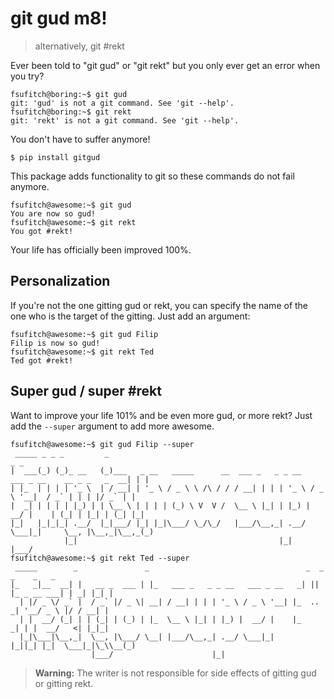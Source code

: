 git gud m8!
===========

> alternatively, git #rekt

Ever been told to "git gud" or "git rekt" but you only ever get an
error when you try?

    fsufitch@boring:~$ git gud
    git: 'gud' is not a git command. See 'git --help'.
    fsufitch@boring:~$ git rekt
    git: 'rekt' is not a git command. See 'git --help'.

You don't have to suffer anymore!

    $ pip install gitgud

This package adds functionality to git so these commands do not fail
anymore.

    fsufitch@awesome:~$ git gud
    You are now so gud!
    fsufitch@awesome:~$ git rekt
    You got #rekt!

Your life has officially been improved 100%.

Personalization
---------------

If you're not the one gitting gud or rekt, you can specify the name of
the one who is the target of the gitting. Just add an argument:

    fsufitch@awesome:~$ git gud Filip
    Filip is now so gud!
    fsufitch@awesome:~$ git rekt Ted
    Ted got #rekt!

Super gud / super #rekt
-----------------------

Want to improve your life 101% and be even more gud, or more rekt?
Just add the `--super` argument to add more awesome.

    fsufitch@awesome:~$ git gud Filip --super
     _____ _ _ _         _                                                                         _ _ 
    |  ___(_) (_)_ __   (_)___   _ __   _____      __  ___ _   _ _ __   ___ _ __    __ _ _   _  __| | |
    | |_  | | | | '_ \  | / __| | '_ \ / _ \ \ /\ / / / __| | | | '_ \ / _ \ '__|  / _` | | | |/ _` | |
    |  _| | | | | |_) | | \__ \ | | | | (_) \ V  V /  \__ \ |_| | |_) |  __/ |    | (_| | |_| | (_| |_|
    |_|   |_|_|_| .__/  |_|___/ |_| |_|\___/ \_/\_/   |___/\__,_| .__/ \___|_|     \__, |\__,_|\__,_(_)
                |_|                                             |_|                |___/               
    fsufitch@awesome:~$ git rekt Ted --super
     _____        _               _                                   _  _            _    _   _ 
    |_   _|__  __| |   __ _  ___ | |_   ___ _   _ _ __   ___ _ __   _| || |_ _ __ ___| | _| |_| |
      | |/ _ \/ _` |  / _` |/ _ \| __| / __| | | | '_ \ / _ \ '__| |_  ..  _| '__/ _ \ |/ / __| |
      | |  __/ (_| | | (_| | (_) | |_  \__ \ |_| | |_) |  __/ |    |_      _| | |  __/   <| |_|_|
      |_|\___|\__,_|  \__, |\___/ \__| |___/\__,_| .__/ \___|_|      |_||_| |_|  \___|_|\_\\__(_)
                      |___/                      |_|                                             

> **Warning:** The writer is not responsible for side effects of
    gitting gud or gitting rekt.
